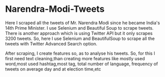 # Narendra-Modi-Tweets

Here I scraped all the tweets of Mr. Narendra Modi since he became India's 14th Prime Minister. I use Selenium and Beautiful Soup to scrape tweets. There is another approach which is using Twitter API but it only scrapes 3200 tweets. So, here I use Selenium and BeautifulSoup to scrape all the tweets with Twitter Advanced Search option.

After scraping, I create features so, as to analyse his tweets.
So, for this I first need text cleaning,than creating more features like mostly used word,most used hashtag,most tag, total number of language, frequency of tweets on average day and at election time,etc
